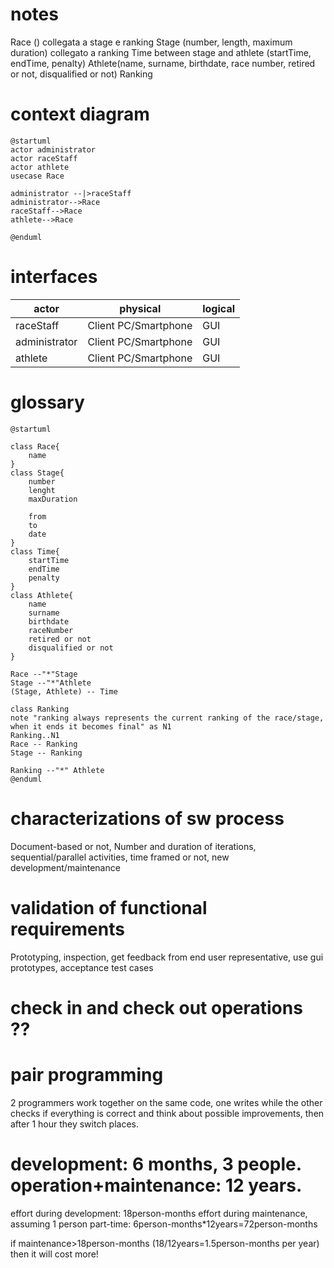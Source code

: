# notes
Race () collegata a stage e ranking
Stage (number, length, maximum duration) collegato a ranking
Time between stage and athlete (startTime, endTime, penalty)
Athlete(name, surname, birthdate, race number, retired or not, disqualified or not)
Ranking

# context diagram
```plantuml
@startuml
actor administrator
actor raceStaff
actor athlete
usecase Race

administrator --|>raceStaff
administrator-->Race
raceStaff-->Race
athlete-->Race

@enduml
```
# interfaces

| actor         | physical             | logical |
| ------------- | -------------------- | ------- |
| raceStaff     | Client PC/Smartphone | GUI     |
| administrator | Client PC/Smartphone | GUI     |
| athlete       | Client PC/Smartphone | GUI     |

# glossary

```plantuml
@startuml

class Race{
    name
}
class Stage{
    number
    lenght
    maxDuration

    from
    to
    date
}
class Time{
    startTime
    endTime
    penalty
}
class Athlete{
    name
    surname
    birthdate
    raceNumber
    retired or not
    disqualified or not
}

Race --"*"Stage
Stage --"*"Athlete
(Stage, Athlete) -- Time

class Ranking
note "ranking always represents the current ranking of the race/stage, when it ends it becomes final" as N1
Ranking..N1
Race -- Ranking
Stage -- Ranking

Ranking --"*" Athlete
@enduml
```

# characterizations of sw process
Document-based or not, Number and duration of iterations, sequential/parallel activities, time framed or not, new development/maintenance

# validation of functional requirements
Prototyping, inspection, get feedback from end user representative, use gui prototypes, acceptance test cases

# check in and check out operations ??

# pair programming
2 programmers work together on the same code, one writes while the other checks if everything is correct and think about possible improvements, then after 1 hour they switch places.

# development: 6 months, 3 people. operation+maintenance: 12 years.
effort during development: 18person-months
effort during maintenance, assuming 1 person part-time: 6person-months*12years=72person-months

if maintenance>18person-months (18/12years=1.5person-months per year) then it will cost more!